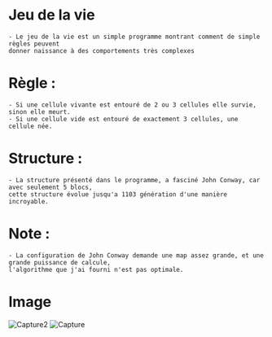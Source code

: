 # Jeu de la vie
    - Le jeu de la vie est un simple programme montrant comment de simple règles peuvent 
    donner naissance à des comportements très complexes

# Règle : 
    - Si une cellule vivante est entouré de 2 ou 3 cellules elle survie, sinon elle meurt.
    - Si une cellule vide est entouré de exactement 3 cellules, une cellule née.

# Structure :
    - La structure présenté dans le programme, a fasciné John Conway, car avec seulement 5 blocs,
    cette structure évolue jusqu'a 1103 génération d'une manière incroyable.

# Note :
    - La configuration de John Conway demande une map assez grande, et une grande puissance de calcule,
    l'algorithme que j'ai fourni n'est pas optimale.

# Image 
![Capture2](https://user-images.githubusercontent.com/68500496/199771241-cb2aa9c9-f5e5-49af-ac44-9f6ca5ed19e7.JPG)
![Capture](https://user-images.githubusercontent.com/68500496/199771259-edc6b278-fcca-43ba-a97d-026aebe5f31b.JPG)
